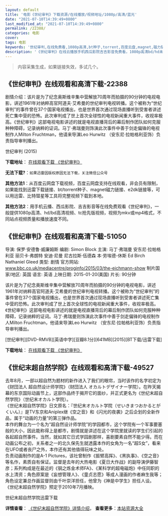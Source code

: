```yaml
---
layout: default
title: '电影《世纪审判》下载资源/在线播放/视频地址/1080p/高清/蓝光'
date: "2021-07-10T14:39:49+0800"
last_modified_at: "2021-07-10T14:39:49+0800"
permalink: /22388/
categories: 电影
cover:
tags: 电影
keywords: '世纪审判,在线免费看,1080p高清,bt种子,torrent,百度云盘,magnet,磁力链,迅雷下载资源'
description: '《世纪审判》在线云播放手机西瓜影院吉吉影音免费看，1080p高清bd/hd未删减完整版和tc抢先枪版，mkv/mp4格式，附带bt/torrent种子、magnet/磁力链、百度云盘、网盘资源迅雷下载链接'
---
```


>内容采集生成，如果链接失效，多试几个。


## 《世纪审判》在线观看和高清下载-22388

剧情介绍：该片是为了纪念奥斯维辛集中营解放70周年而拍摄的90分钟的电视电影，讲述1961年对纳粹高官阿道夫·艾希曼的世纪审判电视转播。这个被称为“世纪审判”的事件曾在37个国家电视播出，也是世界首次通过现场直播听到受害者讲述死亡集中营的恐怖。此次审判成了世上首次全球性的电视新闻重大事件，收视率极高。《世纪审判》这部电视电影讲述的就是电视直播背后的幕后制作团队如何克服种种障碍，记录纳粹的证词。马丁·弗瑞曼则饰演此次事件中善于剑走偏锋的电视制作人Milton Fruchtman，他请来导演Leo Hurwitz （安东尼·拉帕格利亚饰）负责指导审判播出。


世纪审判 (2015)

**下载地址**： [在线观看下载 《世纪审判》](https://www.btbtdy.me/btdy/dy511.html) 


**无法下载?**：`如果迅雷因版权原因无法下载，关注微信公众号 `

**其他方法1**：从百度云网盘下载视频，百度云网盘支持在线观看，非会员有限制，如果能找到迅雷下载链接、bt/torrent种子、magnet磁力链接、e2dk链接等，可以用迅雷、比特彗星等工具将完整视频下载到本地。

**其他方法2**：用手机云播、西瓜影院、吉吉影音等在线免费观看《世纪审判》，一般提供1080p高清、hd/bd高清视频、tc抢先版视频，视频为mkv或mp4格式，不同站点视频质量和播放速度不同。


## 《世纪审判》在线观看和高清下载-51050

导演: 保罗·安德鲁·威廉姆斯 编剧: Simon Block 主演: 马丁·弗瑞曼 安东尼·拉帕格利亚 丽贝卡·弗朗特 安迪·尼曼 尼古拉斯·伍德森 本·劳埃德-休斯 Ed Birch Nathaniel Gleed 类型: 剧情 官方网站: www.bbc.co.uk/mediacentre/proginfo/2015/03/the-eichmann-show 制片国家/地区: 英国 语言: 英语 上映日期: 2015-01-20(美国) 片长: 90分钟

该片是为了纪念奥斯维辛集中营解放70周年而拍摄的90分钟的电视电影，讲述1961年对纳粹高官阿道夫·艾希曼的世纪审判电视转播。这个被称为“世纪审判”的事件曾在37个国家电视播出，也是世界首次通过现场直播听到受害者讲述死亡集中营的恐怖。此次审判成了世上首次全球性的电视新闻重大事件，收视率极高。《世纪审判》这部电视电影讲述的就是电视直播背后的幕后制作团队如何克服种种障碍，记录纳粹的证词。马丁·弗瑞曼则饰演此次事件中善于剑走偏锋的电视制作人Milton Fruchtman，他请来导演Leo Hurwitz （安东尼·拉帕格利亚饰）负责指导审判播出。


[世纪审判][DVD-RMVB][英语中字][豆瓣8.1分][641MB][2015][BT下载/迅雷下载]

**下载地址**： [在线观看下载 《世纪审判》](https://www.btdx8.com/torrent/the_eichmann_show_2015.html) 


## 《世纪末超自然学院》在线观看和高清下载-49527

去年8月，一部以超自然为题材的新作进入了我们的眼帘，当时该作的名字初定为《财団法人 超自然设计师学院》（财団法人 オカルトデザイナー学院）。在昨天揭幕的东京国际动画节上，这部作品终于揭开它的面纱，并正式更名为《世纪末超自然学院》（世纪末オカルト学院）。<br />《世纪末超自然学院》日文原名：『世纪末オカルト学院（せいきまつおかるとがくいん）』是TV东京和Aniplex继《空之音》和《闪光的夜袭》之后企划的全新作品，属于&ldquo;动画的力量&rdquo;的第三弹作品。<br />本作的舞台为一个名为&ldquo;超自然设计师学院”的学园都市，这个学院有一个军事要塞般的大小，因此能称得上是都市，剧情就是讲述在这个学院里就读的学生们引起的各起超自然事件。当然，就如其它日式学园剧那样，喜剧要素自然不能少得。而在动画公布之初，关系者之一的北久保先生就透露本作的女角为一名&ldquo;超S女&rdquo;，看来在UFO或者丧尸之外，本作还有其他值得玩味之处。<br />负责动画制作的是A-1 Pictures，该社曾制作《振臂高挥》、《黑执事》、《空之音》等名作，素质自有保证。监督是去年的大热电影《夏日大作战》的副导演伊藤智彦；系列构成是在最近的《钢之炼金术师FA》、《某科学的超电磁炮》中任同职的水上清资；角色原案是《妄想管理人》、《童贞志愿》等成人漫画的作者麻生我等；角色设定兼总作画监督则由千叶崇洋担任，他曾为《神是中学生》担任人设。<br />《世纪末超自然学院》预定于2010年7月播映。


世纪末超自然学院迅雷下载

**详情查看**： [《世纪末超自然学院》详情介绍](/movie/49527/)， **查看更多**：[本站资源大全](/movie/t/all/)

